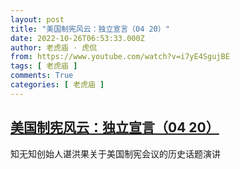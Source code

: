 ```yaml
---
layout: post
title: "美国制宪风云：独立宣言（04 20）"
date: 2022-10-26T06:53:33.000Z
author: 老虎庙 · 虎侃
from: https://www.youtube.com/watch?v=i7yE4SgujBE
tags: [ 老虎庙 ]
comments: True
categories: [ 老虎庙 ]
---
```

<!--1666767213000-->
[美国制宪风云：独立宣言（04 20）](https://www.youtube.com/watch?v=i7yE4SgujBE)
------

<div>
知无知创始人谌洪果关于美国制宪会议的历史话题演讲
</div>
